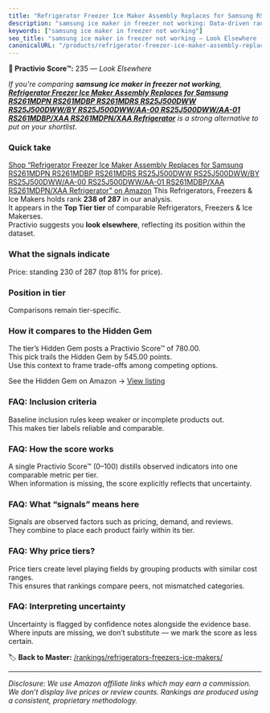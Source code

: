 ```yaml
---
title: "Refrigerator Freezer Ice Maker Assembly Replaces for Samsung RS261MDPN RS261MDBP RS261MDRS RS25J500DWW RS25J500DWW/BY RS25J500DWW/AA-00 RS25J500DWW/AA-01 RS261MDBP/XAA RS261MDPN/XAA Refrigerator"
description: "samsung ice maker in freezer not working: Data-driven ranking using the Practivio Score™. Positioned by quality, value, demand, findability, momentum."
keywords: ["samsung ice maker in freezer not working"]
seo_title: "samsung ice maker in freezer not working — Look Elsewhere (2025)"
canonicalURL: "/products/refrigerator-freezer-ice-maker-assembly-replaces-for-samsung-rs261mdpn-rs261mdbp-rs261mdrs-rs25j500dww-rs25j500dwwby-rs25j500dwwaa-00-rs25j500dwwaa-01-rs261mdbpxaa-rs261mdpnxaa-refrigerator-B0CHTJGWRJ/"
---
```


**🚫 Practivio Score™:** 235 — _Look Elsewhere_


*If you're comparing **samsung ice maker in freezer not working**, **[Refrigerator Freezer Ice Maker Assembly Replaces for Samsung RS261MDPN RS261MDBP RS261MDRS RS25J500DWW RS25J500DWW/BY RS25J500DWW/AA-00 RS25J500DWW/AA-01 RS261MDBP/XAA RS261MDPN/XAA Refrigerator](https://www.amazon.com/dp/B0CHTJGWRJ?tag=practivio-20)** is a strong alternative to put on your shortlist.*
### Quick take
[Shop “Refrigerator Freezer Ice Maker Assembly Replaces for Samsung RS261MDPN RS261MDBP RS261MDRS RS25J500DWW RS25J500DWW/BY RS25J500DWW/AA-00 RS25J500DWW/AA-01 RS261MDBP/XAA RS261MDPN/XAA Refrigerator” on Amazon](https://www.amazon.com/dp/B0CHTJGWRJ?tag=practivio-20)
This Refrigerators, Freezers & Ice Makers holds rank **238 of 287** in our analysis.  
It appears in the **Top Tier tier** of comparable Refrigerators, Freezers & Ice Makerses.  
Practivio suggests you **look elsewhere**, reflecting its position within the dataset.

### What the signals indicate
Price: standing 230 of 287 (top 81% for price).  

### Position in tier
Comparisons remain tier-specific.

### How it compares to the Hidden Gem
The tier’s Hidden Gem posts a Practivio Score™ of 780.00.  
This pick trails the Hidden Gem by 545.00 points.  
Use this context to frame trade-offs among competing options.  

See the Hidden Gem on Amazon → [View listing](https://www.amazon.com/dp/B07W48P1HK?tag=practivio-20)

### FAQ: Inclusion criteria
Baseline inclusion rules keep weaker or incomplete products out.  
This makes tier labels reliable and comparable.

### FAQ: How the score works
A single Practivio Score™ (0–100) distills observed indicators into one comparable metric per tier.  
When information is missing, the score explicitly reflects that uncertainty.

### FAQ: What “signals” means here
Signals are observed factors such as pricing, demand, and reviews.  
They combine to place each product fairly within its tier.

### FAQ: Why price tiers?
Price tiers create level playing fields by grouping products with similar cost ranges.  
This ensures that rankings compare peers, not mismatched categories.

### FAQ: Interpreting uncertainty
Uncertainty is flagged by confidence notes alongside the evidence base.  
Where inputs are missing, we don’t substitute — we mark the score as less certain.


🏷️ **Back to Master:** [/rankings/refrigerators-freezers-ice-makers/](/rankings/refrigerators-freezers-ice-makers/)

---
_Disclosure: We use Amazon affiliate links which may earn a commission. We don’t display live prices or review counts. Rankings are produced using a consistent, proprietary methodology._
